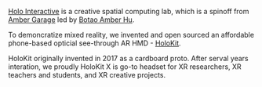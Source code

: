 [Holo Interactive](https://holoi.com) is a creative spatial computing lab, which is a spinoff from [Amber Garage](https://ambergarage.com) led by [Botao Amber Hu](https://botao.hu).

To demoncratize mixed reality, we invented and open sourced an affordable phone-based opticial see-through AR HMD - [HoloKit](https://holokit.io).

HoloKit originally invented in 2017 as a cardboard proto. After serval years interation, we proudly HoloKit X is go-to headset for XR researchers, XR teachers and students, and XR creative projects. 
